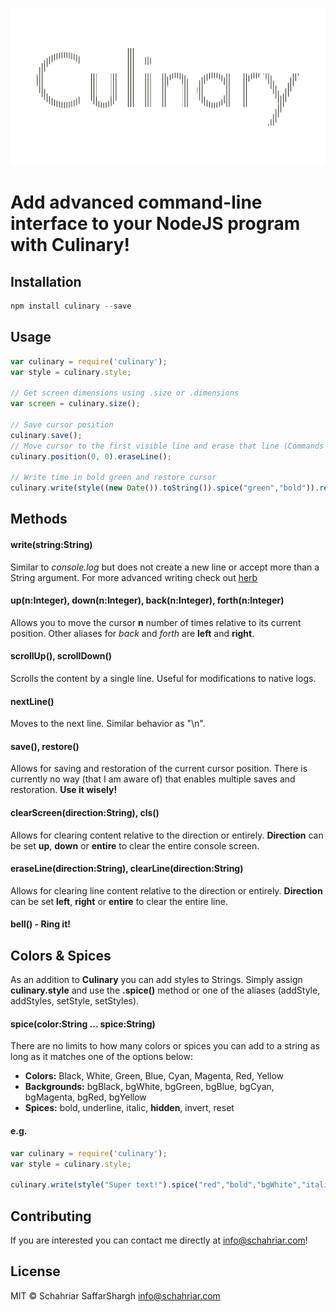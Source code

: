 ![Culinary Logo](logo.png)

Add advanced command-line interface to your NodeJS program with **Culinary**!
======

## Installation
```javascript
npm install culinary --save
```

## Usage
```javascript
var culinary = require('culinary');
var style = culinary.style;

// Get screen dimensions using .size or .dimensions
var screen = culinary.size();

// Save cursor position
culinary.save();
// Move cursor to the first visible line and erase that line (Commands can be chained)
culinary.position(0, 0).eraseLine();

// Write time in bold green and restore cursor
culinary.write(style((new Date()).toString()).spice("green","bold")).restore();

```

## Methods
#### write(string:String) 
Similar to *console.log* but does not create a new line or accept more than a String argument. For more advanced writing check out [herb](www.npmjs.com/package/herb)

#### up(n:Integer), down(n:Integer), back(n:Integer), forth(n:Integer)
Allows you to move the cursor **n** number of times relative to its current position. Other aliases for *back* and *forth* are **left** and **right**.

#### scrollUp(), scrollDown()
Scrolls the content by a single line. Useful for modifications to native logs.

#### nextLine()
Moves to the next line. Similar behavior as "\n".

#### save(), restore()
Allows for saving and restoration of the current cursor position. There is currently no way (that I am aware of) that enables multiple saves and restoration. **Use it wisely!**

#### clearScreen(direction:String), cls()
Allows for clearing content relative to the direction or entirely. **Direction** can be set **up**, **down** or **entire** to clear the entire console screen.

#### eraseLine(direction:String), clearLine(direction:String)
Allows for clearing line content relative to the direction or entirely. **Direction** can be set **left**, **right** or **entire** to clear the entire line.

#### bell() - Ring it!

## Colors & Spices
As an addition to **Culinary** you can add styles to Strings. Simply assign **culinary.style** and use the **.spice()** method or one of the aliases (addStyle, addStyles, setStyle, setStyles).

#### spice(color:String ... spice:String)
There are no limits to how many colors or spices you can add to a string as long as it matches one of the options below:

- **Colors:** Black, White, Green, Blue, Cyan, Magenta, Red, Yellow
- **Backgrounds:** bgBlack, bgWhite, bgGreen, bgBlue, bgCyan, bgMagenta, bgRed, bgYellow
- **Spices:** bold, underline, italic, **hidden**, invert, reset

#### e.g.
```javascript
var culinary = require('culinary');
var style = culinary.style;

culinary.write(style("Super text!").spice("red","bold","bgWhite","italic")).nextLine();
```

## Contributing
If you are interested you can contact me directly at <info@schahriar.com>!

## License
MIT © Schahriar SaffarShargh <info@schahriar.com>
